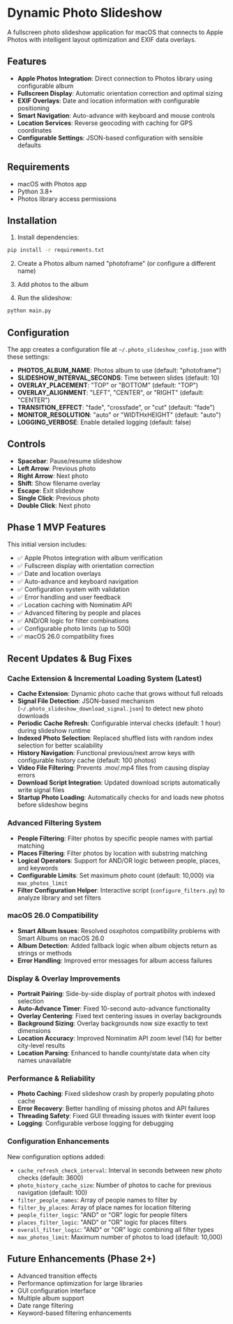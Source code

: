 # Dynamic Photo Slideshow

A fullscreen photo slideshow application for macOS that connects to Apple Photos with intelligent layout optimization and EXIF data overlays.

## Features

- **Apple Photos Integration**: Direct connection to Photos library using configurable album
- **Fullscreen Display**: Automatic orientation correction and optimal sizing
- **EXIF Overlays**: Date and location information with configurable positioning
- **Smart Navigation**: Auto-advance with keyboard and mouse controls
- **Location Services**: Reverse geocoding with caching for GPS coordinates
- **Configurable Settings**: JSON-based configuration with sensible defaults

## Requirements

- macOS with Photos app
- Python 3.8+
- Photos library access permissions

## Installation

1. Install dependencies:
```bash
pip install -r requirements.txt
```

2. Create a Photos album named "photoframe" (or configure a different name)

3. Add photos to the album

4. Run the slideshow:
```bash
python main.py
```

## Configuration

The app creates a configuration file at `~/.photo_slideshow_config.json` with these settings:

- **PHOTOS_ALBUM_NAME**: Photos album to use (default: "photoframe")
- **SLIDESHOW_INTERVAL_SECONDS**: Time between slides (default: 10)
- **OVERLAY_PLACEMENT**: "TOP" or "BOTTOM" (default: "TOP")
- **OVERLAY_ALIGNMENT**: "LEFT", "CENTER", or "RIGHT" (default: "CENTER")
- **TRANSITION_EFFECT**: "fade", "crossfade", or "cut" (default: "fade")
- **MONITOR_RESOLUTION**: "auto" or "WIDTHxHEIGHT" (default: "auto")
- **LOGGING_VERBOSE**: Enable detailed logging (default: false)

## Controls

- **Spacebar**: Pause/resume slideshow
- **Left Arrow**: Previous photo
- **Right Arrow**: Next photo
- **Shift**: Show filename overlay
- **Escape**: Exit slideshow
- **Single Click**: Previous photo
- **Double Click**: Next photo

## Phase 1 MVP Features

This initial version includes:
- ✅ Apple Photos integration with album verification
- ✅ Fullscreen display with orientation correction
- ✅ Date and location overlays
- ✅ Auto-advance and keyboard navigation
- ✅ Configuration system with validation
- ✅ Error handling and user feedback
- ✅ Location caching with Nominatim API
- ✅ Advanced filtering by people and places
- ✅ AND/OR logic for filter combinations
- ✅ Configurable photo limits (up to 500)
- ✅ macOS 26.0 compatibility fixes

## Recent Updates & Bug Fixes

### Cache Extension & Incremental Loading System (Latest)
- **Cache Extension**: Dynamic photo cache that grows without full reloads
- **Signal File Detection**: JSON-based mechanism (`~/.photo_slideshow_download_signal.json`) to detect new photo downloads
- **Periodic Cache Refresh**: Configurable interval checks (default: 1 hour) during slideshow runtime
- **Indexed Photo Selection**: Replaced shuffled lists with random index selection for better scalability
- **History Navigation**: Functional previous/next arrow keys with configurable history cache (default: 100 photos)
- **Video File Filtering**: Prevents .mov/.mp4 files from causing display errors
- **Download Script Integration**: Updated download scripts automatically write signal files
- **Startup Photo Loading**: Automatically checks for and loads new photos before slideshow begins

### Advanced Filtering System
- **People Filtering**: Filter photos by specific people names with partial matching
- **Places Filtering**: Filter photos by location with substring matching
- **Logical Operators**: Support for AND/OR logic between people, places, and keywords
- **Configurable Limits**: Set maximum photo count (default: 10,000) via `max_photos_limit`
- **Filter Configuration Helper**: Interactive script (`configure_filters.py`) to analyze library and set filters

### macOS 26.0 Compatibility
- **Smart Album Issues**: Resolved osxphotos compatibility problems with Smart Albums on macOS 26.0
- **Album Detection**: Added fallback logic when album objects return as strings or methods
- **Error Handling**: Improved error messages for album access failures

### Display & Overlay Improvements
- **Portrait Pairing**: Side-by-side display of portrait photos with indexed selection
- **Auto-Advance Timer**: Fixed 10-second auto-advance functionality
- **Overlay Centering**: Fixed text centering issues in overlay backgrounds
- **Background Sizing**: Overlay backgrounds now size exactly to text dimensions
- **Location Accuracy**: Improved Nominatim API zoom level (14) for better city-level results
- **Location Parsing**: Enhanced to handle county/state data when city names unavailable

### Performance & Reliability
- **Photo Caching**: Fixed slideshow crash by properly populating photo cache
- **Error Recovery**: Better handling of missing photos and API failures
- **Threading Safety**: Fixed GUI threading issues with tkinter event loop
- **Logging**: Configurable verbose logging for debugging

### Configuration Enhancements
New configuration options added:
- `cache_refresh_check_interval`: Interval in seconds between new photo checks (default: 3600)
- `photo_history_cache_size`: Number of photos to cache for previous navigation (default: 100)
- `filter_people_names`: Array of people names to filter by
- `filter_by_places`: Array of place names for location filtering
- `people_filter_logic`: "AND" or "OR" logic for people filters
- `places_filter_logic`: "AND" or "OR" logic for places filters
- `overall_filter_logic`: "AND" or "OR" logic combining all filter types
- `max_photos_limit`: Maximum number of photos to load (default: 10,000)

## Future Enhancements (Phase 2+)

- Advanced transition effects
- Performance optimization for large libraries
- GUI configuration interface
- Multiple album support
- Date range filtering
- Keyword-based filtering enhancements
